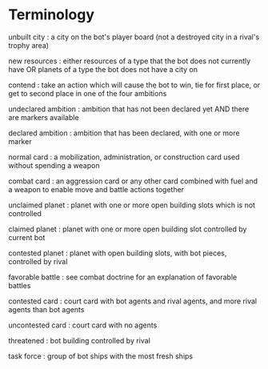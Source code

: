 # Terminology

unbuilt city
: a city on the bot's player board (not a destroyed city in a rival's trophy area)

new resources
: either resources of a type that the bot does not currently have OR planets of a type the bot does not have a city on

contend
: take an action which will cause the bot to win, tie for first place, or get to second place in one of the four ambitions

undeclared ambition
: ambition that has not been declared yet AND there are markers available

declared ambition
: ambition that has been declared, with one or more marker

normal card
: a mobilization, administration, or construction card used without spending a weapon

combat card
: an aggression card or any other card combined with fuel and a weapon to enable move and battle actions together

unclaimed planet
: planet with one or more open building slots which is not controlled

claimed planet
: planet with one or more open building slot controlled by current bot

contested planet
: planet with open building slots, with bot pieces, controlled by rival

favorable battle
: see combat doctrine for an explanation of favorable battles

contested card
: court card with bot agents and rival agents, and more rival agents than bot agents

uncontested card
: court card with no agents

threatened
: bot building controlled by rival

task force
: group of bot ships with the most fresh ships

